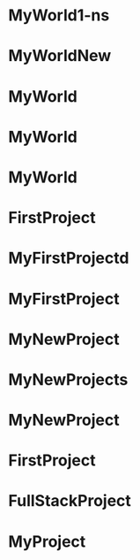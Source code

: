 # MyWorld1-ns
# MyWorldNew
# MyWorld
# MyWorld
# MyWorld
# FirstProject
# MyFirstProjectd
# MyFirstProject
# MyNewProject
# MyNewProjects
# MyNewProject
# FirstProject
# FullStackProject
# MyProject
